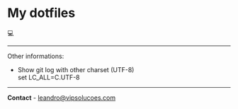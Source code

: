 # My dotfiles

:computer:

--------
Other informations:

- Show git log with other charset (UTF-8)  
set LC_ALL=C.UTF-8
--------

**Contact** - leandro@vipsolucoes.com